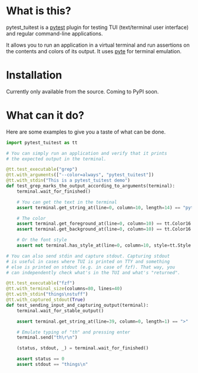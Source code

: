 # What is this?

pytest_tuitest is a [pytest](https://pytest.org) plugin for testing TUI (text/terminal user interface) and regular command-line applications.

It allows you to run an application in a virtual terminal and run assertions on the contents and colors of its output.
It uses [pyte](https://github.com/selectel/pyte) for terminal emulation.

# Installation

Currently only available from the source. Coming to PyPI soon.

# What can it do?
Here are some examples to give you a taste of what can be done.

```python
import pytest_tuitest as tt

# You can simply run an application and verify that it prints
# the expected output in the terminal.

@tt.test_executable("grep")
@tt.with_arguments(["--color=always", "pytest_tuitest"])
@tt.with_stdin("This is a pytest_tuitest demo")
def test_grep_marks_the_output_according_to_arguments(terminal):
    terminal.wait_for_finished()

    # You can get the text in the terminal
    assert terminal.get_string_at(line=0, column=10, length=14) == "pytest_tuitest"

    # The color
    assert terminal.get_foreground_at(line=0, column=10) == tt.Color16.RED
    assert terminal.get_background_at(line=0, column=10) == tt.Color16.DEFAULT

    # Or the font style
    assert not terminal.has_style_at(line=0, column=10, style=tt.Style.BLINKING)

# You can also send stdin and capture stdout. Capturing stdout
# is useful in cases where TUI is printed on TTY and something
# else is printed on stdout (e.g. in case of fzf). That way, you
# can independently check what's in the TUI and what's "returned".

@tt.test_executable("fzf")
@tt.with_terminal_size(columns=80, lines=40)
@tt.with_stdin("things\nstuff")
@tt.with_captured_stdout(True)
def test_sending_input_and_capturing_output(terminal):
    terminal.wait_for_stable_output()

    assert terminal.get_string_at(line=39, column=0, length=1) == ">"

    # Emulate typing of "th" and pressing enter
    terminal.send("th\r\n")

    (status, stdout, _) = terminal.wait_for_finished()

    assert status == 0
    assert stdout == "things\n"
```
